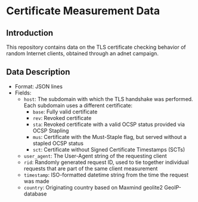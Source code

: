 # Certificate Measurement Data

## Introduction

This repository contains data on the TLS certificate checking behavior of random Internet clients, obtained through an adnet campaign.

## Data Description

* Format: JSON lines
* Fields:
  * `host`: The subdomain with which the TLS handshake was performed. Each subdomain uses a different certificate:
    * `base`: Fully valid certificate
    * `rev`: Revoked certificate
    * `sta`: Revoked certificate with a valid OCSP status provided via OCSP Stapling
    * `mus`: Certificate with the Must-Staple flag, but served without a stapled OCSP status
    * `sct`: Certificate without Signed Certificate Timestamps (SCTs)
  * `user_agent`: The User-Agent string of the requesting client
  * `rid`: Randomly generated request ID, used to tie together individual requests that are part of the same client measurement
  * `timestamp`: ISO-formatted datetime string from the time the request was made
  * `country`: Originating country based on Maxmind geolite2 GeoIP-database
